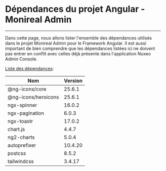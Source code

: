 # Dépendances du projet Angular - Monireal Admin

---

Dans cette page, nous allons lister l'ensemble des dépendances utilisés dans le projet Monireal Admin pour le Framework Angular. Il est aussi important de bien comprendre que les dépendances listées ici ne doivent pas entrer en conflit avec celles déjà présente dans l'application Nuxeo Admin Console.

<u>Liste des dépendances</u>:

| Nom                 | Version |
| ------------------- | ------- |
| @ng-icons/core      | 25.6.1  |
| @ng-icons/heroicons | 25.6.1  |
| ngx-spinner         | 16.0.2  |
| ngx-pagination      | 6.0.3   |
| ngx-toastr          | 17.0.2  |
| chart.js            | 4.4.7   |
| ng2-charts          | 5.0.4   |
| autoprefixer        | 10.4.20 |
| postcss             | 8.5.2   |
| tailwindcss         | 3.4.17  |



